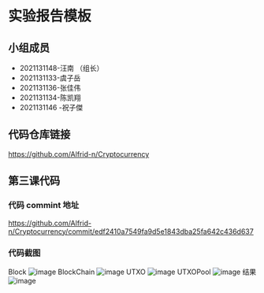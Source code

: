 # 实验报告模板

## 小组成员

- 2021131148-汪南 （组长）
- 2021131133-虞子岳
- 2021131136-张佳伟
- 2021131134-陈凯翔
- 2021131146 -祝子傑

## 代码仓库链接

https://github.com/Alfrid-n/Cryptocurrency

## 第三课代码

### 代码 commint 地址

https://github.com/Alfrid-n/Cryptocurrency/commit/edf2410a7549fa9d5e1843dba25fa642c436d637

### 代码截图
Block
![image](https://github.com/Alfrid-n/Cryptocurrency/blob/Lesson3/src/public/L3-1.png)
BlockChain
![image](https://github.com/Alfrid-n/Cryptocurrency/blob/master/src/public/L3-2.png)
UTXO
![image](https://github.com/Alfrid-n/Cryptocurrency/blob/master/src/public/L3-3.png)
UTXOPool
![image](https://github.com/Alfrid-n/Cryptocurrency/blob/master/src/public/L3-4.png)
结果
![image](https://github.com/Alfrid-n/Cryptocurrency/blob/master/src/public/L3-5.png)


